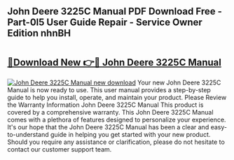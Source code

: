 ## John Deere 3225C Manual PDF Download Free - Part-0l5 User Guide Repair - Service Owner Edition nhnBH

# <h2><a href="http://bc89589.oget.top/?id=John+Deere+3225C+Manual">🔗Download New 👉🔴 John Deere 3225C Manual</a></h2>

[![John Deere 3225C Manual new download](https://i.imgur.com/5g1atiW.png)](http://bc89589.oget.top/?id=John+Deere+3225C+Manual)
Your new John Deere 3225C Manual is now ready to use. This user manual provides a step-by-step guide to help you install, operate, and maintain your product. Please Review the Warranty Information John Deere 3225C Manual This product is covered by a comprehensive warranty. This John Deere 3225C Manual comes with a plethora of features designed to personalize your experience. It's our hope that the John Deere 3225C Manual has been a clear and easy-to-understand guide in helping you get started with your new product. Should you require any assistance or clarification, please do not hesitate to contact our customer support team.
